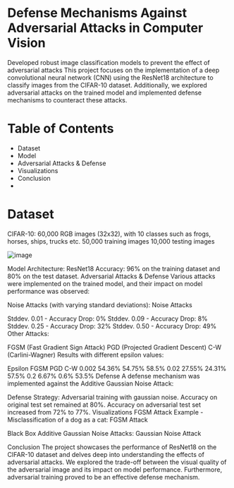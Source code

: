 # Defense Mechanisms Against Adversarial Attacks in Computer Vision
Developed robust image classification models to prevent the effect of adversarial attacks
This project focuses on the implementation of a deep convolutional neural network (CNN) using the ResNet18 architecture to classify images from the CIFAR-10 dataset. Additionally, we explored adversarial attacks on the trained model and implemented defense mechanisms to counteract these attacks.

# Table of Contents
* Dataset
* Model
* Adversarial Attacks & Defense
* Visualizations
* Conclusion
* 
# Dataset
CIFAR-10: 60,000 RGB images (32x32), with 10 classes such as frogs, horses, ships, trucks etc.
50,000 training images
10,000 testing images

 ![image](https://github.com/arushi2509/Defense-Mechanisms-Against-Adversarial-Attacks-in-Computer-Vision-/assets/69112495/6365a1b1-e6ab-4abd-ae34-750acfb97a81)



Model
Architecture: ResNet18
Accuracy: 96% on the training dataset and 80% on the test dataset.
Adversarial Attacks & Defense
Various attacks were implemented on the trained model, and their impact on model performance was observed:

Noise Attacks (with varying standard deviations): Noise Attacks

Stddev. 0.01 - Accuracy Drop: 0%
Stddev. 0.09 - Accuracy Drop: 8%
Stddev. 0.25 - Accuracy Drop: 32%
Stddev. 0.50 - Accuracy Drop: 49%
Other Attacks:

FGSM (Fast Gradient Sign Attack)
PGD (Projected Gradient Descent)
C-W (Carlini-Wagner)
Results with different epsilon values:

Epsilon	FGSM	PGD	C-W
0.002	54.36%	54.75%	58.5%
0.02	27.55%	24.31%	57.5%
0.2	6.67%	0.6%	53.5%
Defense
A defense mechanism was implemented against the Additive Gaussian Noise Attack:

Defense Strategy: Adversarial training with gaussian noise.
Accuracy on original test set remained at 80%.
Accuracy on adversarial test set increased from 72% to 77%.
Visualizations
FGSM Attack Example - Misclassification of a dog as a cat:
FGSM Attack

Black Box Additive Gaussian Noise Attacks:
Gaussian Noise Attack

Conclusion
The project showcases the performance of ResNet18 on the CIFAR-10 dataset and delves deep into understanding the effects of adversarial attacks. We explored the trade-off between the visual quality of the adversarial image and its impact on model performance. Furthermore, adversarial training proved to be an effective defense mechanism.
